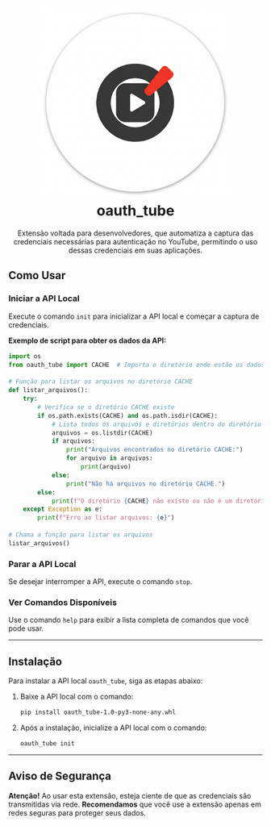 <h1 align="center">
  <img src="https://raw.githubusercontent.com/PauloCesar-dev404/oauth_tube/main/OAUTH_Tube/icons/favicon.png" alt="oauth_tube Logo" width="380">
  oauth_tube
</h1>
<p align="center">Extensão voltada para desenvolvedores, que automatiza a captura das credenciais necessárias para autenticação no YouTube, permitindo o uso dessas credenciais em suas aplicações.</p>

## Como Usar

### Iniciar a API Local

Execute o comando `init` para inicializar a API local e começar a captura de credenciais.

**Exemplo de script para obter os dados da API:**

```python
import os
from oauth_tube import CACHE  # Importa o diretório onde estão os dados salvos

# Função para listar os arquivos no diretório CACHE
def listar_arquivos():
    try:
        # Verifica se o diretório CACHE existe
        if os.path.exists(CACHE) and os.path.isdir(CACHE):
            # Lista todos os arquivos e diretórios dentro do diretório CACHE
            arquivos = os.listdir(CACHE)
            if arquivos:
                print("Arquivos encontrados no diretório CACHE:")
                for arquivo in arquivos:
                    print(arquivo)
            else:
                print("Não há arquivos no diretório CACHE.")
        else:
            print(f"O diretório {CACHE} não existe ou não é um diretório válido.")
    except Exception as e:
        print(f"Erro ao listar arquivos: {e}")

# Chama a função para listar os arquivos
listar_arquivos()
```

### Parar a API Local

Se desejar interromper a API, execute o comando `stop`.

### Ver Comandos Disponíveis

Use o comando `help` para exibir a lista completa de comandos que você pode usar.

---

## Instalação

Para instalar a API local `oauth_tube`, siga as etapas abaixo:

1. Baixe a API local com o comando:

   ```bash
   pip install oauth_tube-1.0-py3-none-any.whl
   ```

2. Após a instalação, inicialize a API local com o comando:

   ```bash
   oauth_tube init
   ```

---

## Aviso de Segurança

**Atenção!** Ao usar esta extensão, esteja ciente de que as credenciais são transmitidas via rede. **Recomendamos** que você use a extensão apenas em redes seguras para proteger seus dados.

